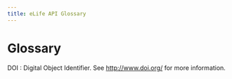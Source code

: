 ```yaml
--- 
title: eLife API Glossary
---
```



# Glossary

DOI
: Digital Object Identifier. See <http://www.doi.org/> for more information.
